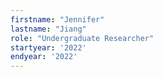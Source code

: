 ```yaml
---
firstname: "Jennifer"
lastname: "Jiang"
role: "Undergraduate Researcher"
startyear: '2022'
endyear: '2022'
---
```

